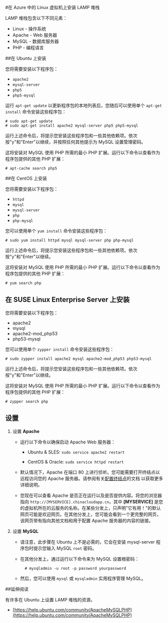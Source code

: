 <properties linkid="manage-linux-common-tasks-lampstack" urlDisplayName="Install LAMP stack" pageTitle="在 Linux 虚拟机上安装 LAMP 堆栈" metaKeywords="" description="了解如何在 Azure 中的 Linux 虚拟机 (VM) 上安装 LAMP 堆栈。您可以在 Ubuntu 或 CentOS 上进行安装。" metaCanonical="" services="virtual-machines" documentationCenter="" title="Install the LAMP Stack on a Linux virtual machine in Azure" authors="" solutions="" manager="" editor="" />
<tags ms.service="virtual-machines"
    ms.date="02/24/2014"
    wacn.date="04/11/2015"
    />




#在 Azure 中的 Linux 虚拟机上安装 LAMP 堆栈

LAMP 堆栈包含以下不同元素：

- Linux - 操作系统
- Apache - Web 服务器
- MySQL - 数据库服务器
- PHP - 编程语言


##在 Ubuntu 上安装

您将需要安装以下程序包：

- `apache2`
- `mysql-server`
- `php5`
- `php5-mysql`

运行 `apt-get update` 以更新程序包的本地列表后，您随后可以使用单个 `apt-get install` 命令安装这些程序包：

	# sudo apt-get update
	# sudo apt-get install apache2 mysql-server php5 php5-mysql

运行上述命令后，将提示您安装这些程序包和一些其他依赖项。依次按"y"和"Enter"以继续，并按照任何其他提示为 MySQL 设置管理密码。

这将安装对 MySQL 使用 PHP 所需的最小 PHP 扩展。运行以下命令以查看作为程序包提供的其他 PHP 扩展：

	# apt-cache search php5


##在 CentOS 上安装

您将需要安装以下程序包：

- `httpd`
- `mysql`
- `mysql-server`
- `php`
- `php-mysql`

您可以使用单个 `yum install` 命令安装这些程序包：

	# sudo yum install httpd mysql mysql-server php php-mysql

运行上述命令后，将提示您安装这些程序包和一些其他依赖项。依次按"y"和"Enter"以继续。

这将安装对 MySQL 使用 PHP 所需的最小 PHP 扩展。运行以下命令以查看作为程序包提供的其他 PHP 扩展：

	# yum search php


## 在 SUSE Linux Enterprise Server 上安装

您将需要安装以下程序包：

- apache2
- mysql
- apache2-mod_php53
- php53-mysql

您可以使用单个 `zypper install` 命令安装这些程序包：

	# sudo zypper install apache2 mysql apache2-mod_php53 php53-mysql

运行上述命令后，将提示您安装这些程序包和一些其他依赖项。依次按"y"和"Enter"以继续。

这将安装对 MySQL 使用 PHP 所需的最小 PHP 扩展。运行以下命令以查看作为程序包提供的其他 PHP 扩展：

	# zypper search php


设置
----------

1. 设置 **Apache**

	- 运行以下命令以确保启动 Apache Web 服务器：

		- Ubuntu & SLES: `sudo service apache2 restart`

		- CentOS & Oracle: `sudo service httpd restart`

	- 默认情况下，Apache 在端口 80 上进行侦听。您可能需要打开终结点以远程访问您的 Apache 服务器。请参阅有关[配置终结点](/zh-cn/documentation/articles/virtual-machines-set-up-endpoints/)的文档 以获取更多详细说明。

	- 您现在可以查看 Apache 是否正在运行以及是否提供内容。将您的浏览器指向 `http://[MYSERVICE].chinacloudapp.cn`，其中 **[MYSERVICE]** 是您的虚拟机所在的云服务的名称。在某些分发上，只声明"它有用！"的默认网页可能是欢迎网页。在其他分发上，您可能会看到一个更完整的网页，该网页带有指向其他文档和用于配置 Apache 服务器的内容的链接。

2. 设置 **MySQL**

	- 请注意，此步骤在 Ubuntu 上不是必需的，它会在安装 mysql-server 程序包时提示您输入 MySQL `root` 密码。

	- 在其他分发上，通过运行以下命令来为 MySQL 设置根密码：

			# mysqladmin -u root -p password yourpassword

	- 然后，您可以使用 `mysql` 或 `mysqladmin` 实用程序管理 MySQL。


##延伸阅读

有许多在 Ubuntu 上设置 LAMP 堆栈的资源。

- [https://help.ubuntu.com/community/ApacheMySQLPHP](https://help.ubuntu.com/community/ApacheMySQLPHP)
